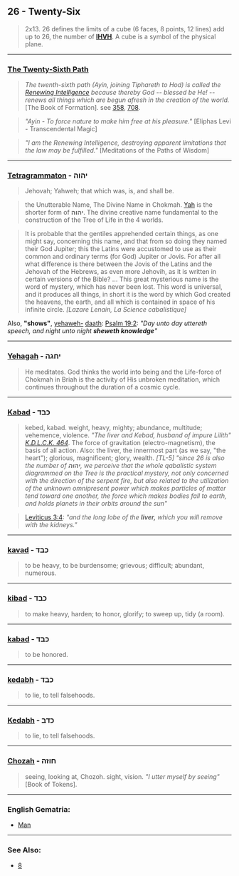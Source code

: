 ## 26 - Twenty-Six
> 2x13. 26 defines the limits of a cube (6 faces, 8 points, 12 lines) add up to 26, the number of **[IHVH](/keys/IHVH)**. A cube is a symbol of the physical plane.

---

### [The Twenty-Sixth Path](/keys/O)
> *The twenth-sixth path (Ayin, joining Tiphareth to Hod) is called the [Renewing Intelligence](/keys/ShKL.MChVDSh) because thereby God -- blessed be He! -- renews all things which are begun afresh in the creation of the world.* [The Book of Formation]. see [358](358), [708](708).

> *"Ayin - To force nature to make him free at his pleasure."* [Eliphas Levi - Transcendental Magic]

> *"I am the Renewing Intelligence, destroying apparent limitations that the law may be fulfilled."* [Meditations of the Paths of Wisdom]

---

### [Tetragrammaton](/keys/IHVH) - יהוה
> Jehovah; Yahweh; that which was, is, and shall be.

> the Unutterable Name, The Divine Name in Chokmah. [Yah](/keys/IH) is the shorter form of **יהוה**. The divine creative name fundamental to the construction of the Tree of Life in the 4 worlds.

> It is probable that the gentiles apprehended certain things, as one might say, concerning this name, and that from so doing they named their God Jupiter; this the Latins were accustomed to use as their common and ordinary terms (for God) Jupiter or Jovis. For after all what difference is there between the Jovis of the Latins and the Jehovah of the Hebrews, as even more Jehovih, as it is written in certain versions of the Bible? ... This great mysterious name is the word of mystery, which has never been lost. This word is universal, and it produces all things, in short it is the word by which God created the heavens, the earth, and all which is contained in space of his infinite circle. *[Lazare Lenain, La Science cabalistique]*

Also, **"shows"**, [yehaweh-](/keys/IHVH-) [daath](/keys/IHVH-DOTh): [Psalm 19:2](https://biblehub.com/psalms/19-2.htm): *"Day unto day uttereth speech, and night unto night **sheweth knowledge**"*

---

### [Yehagah](/keys/IChGH) - יחגה
> He meditates. God thinks the world into being and the Life-force of Chokmah in Briah is the activity of His unbroken meditation, which continues throughout the duration of a cosmic cycle.

---

### [Kabad](/keys/KBD) - כבד
> kebed, kabad. weight, heavy, mighty; abundance, multitude; vehemence, violence. *"The liver and Kebad, husband of impure Lilith" [K.D.L.C.K. 464](http://www.hermetics.org/pdf/KabbalahUnveiled.pdf)*. The force of gravitation (electro-magnetism), the basis of all action. Also: the liver, the innermost part (as we say, "the heart"); glorious, magnificent; glory, wealth. *[TL-5] "since 26 is also the number of **יהוה**, we perceive that the whole qabalistic system diagrammed on the Tree is the practical mystery, not only concerned with the direction of the serpent fire, but also related to the utilization of the unknown omnipresent power which makes particles of matter tend toward one another, the force which makes bodies fall to earth, and holds planets in their orbits around the sun"*

> [Leviticus 3:4](http://biblehub.com/leviticus/3-4.htm): *"and the long lobe of the **liver,** which you will remove with the kidneys."*

---

### [kavad](/keys/KBD) - כבד
> to be heavy, to be burdensome; grievous; difficult; abundant, numerous.

---

### [kibad](/keys/KBD) - כבד
> to make heavy, harden; to honor, glorify; to sweep up, tidy (a room).

---

### [kabad](/keys/KBD) - כבד
> to be honored.

---

### [kedabh](/keys/KDB) - כבד
> to lie, to tell falsehoods.

---

### [Kedabh](/keys/KDB) - כדב
> to lie, to tell falsehoods.

---

### [Chozah](/keys/ChVZH) - חוזה
> seeing, looking at, Chozoh. sight, vision. *"I utter myself by seeing"* [Book of Tokens].

---

### English Gematria:

- [Man](/english?word=Man)

---

### See Also:

- [8](8)
